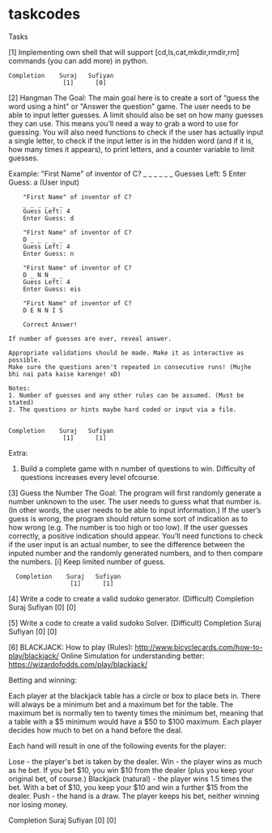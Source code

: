 # taskcodes
Tasks

[1]
    Implementing own shell that will support [cd,ls,cat,mkdir,rmdir,rm] commands (you can add more) in python.
    
    Completion    Suraj   Sufiyan
                   [1]      [0]

[2] 
    Hangman
    The Goal:
    The main goal here is to create a sort of “guess the word using a hint" or "Answer the question" game. The user needs to  be  able to input letter guesses. A limit should also be set on how many guesses they can use. This means you’ll need a way to grab a word to use for guessing.
You will also need functions to check if the user has actually input a single letter, to check if the input letter is in the hidden word (and if it is, how many times it appears), to print letters, and a counter variable to limit guesses.

Example:
        "First Name" of inventor of C?
         _ _ _ _ _ _
        Guesses Left: 5
        Enter Guess: a (User input)

        "First Name" of inventor of C?
        _ _ _ _ _ _
        Guess Left: 4
        Enter Guess: d

        "First Name" of inventor of C?
        D _ _ _ _ _
        Guess Left: 4
        Enter Guess: n

        "First Name" of inventor of C?
        D _ N N _ _
        Guess Left: 4
        Enter Guess: eis

        "First Name" of inventor of C?
        D E N N I S

        Correct Answer!

    If number of guesses are over, reveal answer.

    Appropriate validations should be made. Make it as interactive as possible.
    Make sure the questions aren't repeated in consecutive runs! (Mujhe bhi nai pata kaise karenge! xD)

    Notes:
    1. Number of guesses and any other rules can be assumed. (Must be stated)
    2. The questions or hints maybe hard coded or input via a file.

    
    Completion    Suraj   Sufiyan
                   [1]      [1]


Extra:
   1. Build a complete game with n number of questions to win. Difficulty of questions increases every level ofcourse.
  

[3] Guess the Number
    The Goal: The program will first randomly generate a number unknown to the user. The user needs to guess what that number is. (In other words, the user needs to be able to input information.) If the user’s guess is wrong, the program should return some sort of indication as to how wrong (e.g. The number is too high or too low). If the user guesses correctly, a positive indication should appear. You’ll need functions to check if the user input is an actual number, to see the difference between the inputed number and the randomly generated numbers, and to then compare the numbers.
    [i] Keep limited number of guess.

      Completion    Suraj   Sufiyan
                     [1]      [1]


    
[4] Write a code to create a valid sudoko generator. (Difficult)
     Completion    Suraj   Sufiyan
                     [0]      [0]
                     
[5] Write a code to create a valid sudoko Solver. (Difficult)
     Completion    Suraj   Sufiyan
                     [0]      [0]
                     
 [6] BLACKJACK:
    How to play (Rules): http://www.bicyclecards.com/how-to-play/blackjack/
    Online Simulation for understanding better: https://wizardofodds.com/play/blackjack/

Betting and winning:

Each player at the blackjack table has a circle or box to place bets in. There will always be a minimum bet and a maximum bet for the table. The maximum bet is normally ten to twenty times the minimum bet, meaning that a table with a $5 minimum would have a $50 to $100 maximum. Each player decides how much to bet on a hand before the deal.

Each hand will result in one of the following events for the player:

Lose - the player's bet is taken by the dealer.
Win - the player wins as much as he bet. If you bet $10, you win $10 from the dealer (plus you keep your original bet, of course.)
Blackjack (natural) - the player wins 1.5 times the bet. With a bet of $10, you keep your $10 and win a further $15 from the dealer.
Push - the hand is a draw. The player keeps his bet, neither winning nor losing money.
    
   Completion    Suraj   Sufiyan
                  [0]      [0]
                     


 
